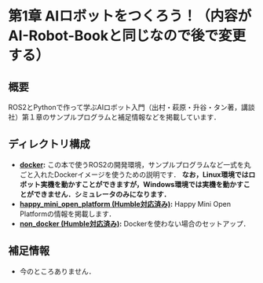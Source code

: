 # 第1章 AIロボットをつくろう！（内容がAI-Robot-Bookと同じなので後で変更する）
## 概要
ROS2とPythonで作って学ぶAIロボット入門（出村・萩原・升谷・タン著，講談社）第１章のサンプルプログラムと補足情報などを掲載しています．

## ディレクトリ構成

- **[docker](docker):** この本で使うROS2の開発環境，サンプルプログラムなど一式を丸ごと入れたDockerイメージを使うための説明です． **なお，Linux環境ではロボット実機を動かすことができますが，Windows環境では実機を動かすことができません．シミュレータのみになります．**
- **[happy_mini_open_platform (Humble対応済み)](happy_mini_open_platform):** Happy Mini Open Platformの情報を掲載します．
- **[non_docker (Humble対応済み)](non_docker):** Dockerを使わない場合のセットアップ．
   
## 補足情報
- 今のところありません．

